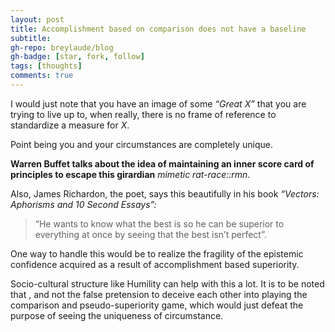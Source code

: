 ```yaml
---
layout: post
title: Accomplishment based on comparison does not have a baseline
subtitle: 
gh-repo: breylaude/blog
gh-badge: [star, fork, follow]
tags: [thoughts]
comments: true
---
```


I would just note that you have an image of some *“Great X”* that you are trying to live up to, when really, there is no frame of reference to standardize a measure for *X*. 

Point being you and your circumstances are completely unique.

**Warren Buffet talks about the idea of maintaining an inner score card of principles to escape this girardian** *mimetic rat-race::rmn*.

Also, James Richardon, the poet, says this beautifully in his book *“Vectors: Aphorisms and 10 Second Essays”:*

> “He wants to know what the best is so he can be superior to everything at once by seeing that the best isn’t perfect”.

One way to handle this would be to realize the fragility of the epistemic confidence acquired as a result of accomplishment based superiority. 

Socio-cultural structure like Humility can help with this a lot. It is to be noted that , and not the false pretension to deceive each other into playing the comparison and pseudo-superiority game, which would just defeat the purpose of seeing the uniqueness of circumstance.
